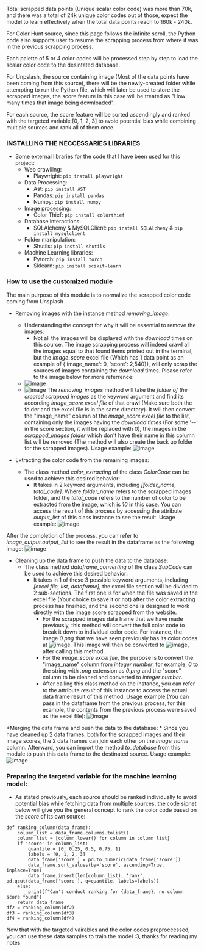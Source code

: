 Total scrapped data points (Unique scalar color code) was more than 70k, and there was a total of 24k unique color codes out of those, expect the model to learn effectively when the total data points reach to 160k - 240k.

For Color Hunt source, since this page follows the infinite scroll, the Python code also supports user to resume the scrapping process from where it was in the previous scrapping process. 

Each palette of 5 or 4 color codes will be processed step by step to load the scalar color code to the desintated database. 

For Unpslash, the source containing image (Most of the data points have been coming from this source), there will be the newly-created folder while attempting to run the Python file, which will later be used to store the scrapped images, the score feature in this case will be treated as "How many times that image being downloaded". 

For each source, the score feature will be sorted ascendingly and ranked with the targeted variable [0, 1, 2, 3] to avoid potential bias while combining multiple sources and rank all of them once. 

### INSTALLING THE NECCESSARIES LIBRARIES
  * Some external libraries for the code that I have been used for this project: 
    * Web crawlling: 
      * Playwright: ```pip install playwright```
    * Data Processing: 
      * Ast: ```pip install AST``` 
      * Pandas: ```pip install pandas```
      * Numpy: ```pip install numpy```
    * Image processing: 
      * Color Thief: ```pip install colorthief```
    * Database interactions: 
      * SQLAlchemy & MySQLClient: ```pip install SQLAlchemy``` & ```pip install mysqlclient```
    * Folder manipulation: 
      * Shutils: ```pip install shutils```
    * Machine Learning libraries: 
      * Pytorch: ```pip install torch``` 
      * Sklearn: ```pip install scikit-learn``` 

### How to use the customized module
  The main purpose of this module is to normalize the scrapped color code coming from Unsplash
  * Removing images with the instance method *removing_image*:
    * Understanding the concept for why it will be essential to remove the images:
      * Not all the images will be displayed with the *download* times on this source. The image scrapping process will indeed crawl all the images equal to that found items printed out in the terminal, but the *image_score* excel file (Which has 1 data point as an example of {'image_name': 0, 'score': 2,540}), will only scrap the sources of images containing the *download* times. Please refer to the image below for more referrence: 
    * ![image](https://github.com/MinnTrit/image-scrapping/assets/151976884/1f4d6d0f-f639-4400-9629-4f83eda54f70)
    * ![image](https://github.com/MinnTrit/image-scrapping/assets/151976884/7f61ca87-0fea-4e84-afca-c496a036e9a6)
  The *removing_images* method will take the *folder of the created scrapped images* as the keyword argument and find its according *image_score excel file* of that crawl (Make sure both the folder and the excel file is in the same directory). It will then convert the "image_name" column of the *image_score excel file* to the list, containing only the images having the *download times* (For some '--' in the score section, it will be replaced with 0), the images in the *scrapped_images folder* which don't have their name in this column list will be removed (The method will also create the back up folder for the scrapped images).
Usage example:
![image](https://github.com/MinnTrit/image-scrapping/assets/151976884/857d7c5b-fb17-42dd-bbb5-dc66696c432b)

  * Extracting the color code from the remaining images: 
    * The class method *color_extracting* of the class *ColorCode* can be used to achieve this desired behavior:
      * It takes in 2 keyword arguments, including *[folder_name, total_code]*. Where *folder_name* refers to the scrapped images folder, and the *total_code* refers to the number of color to be extracted from the image, which is *10* in this case. You can access the result of this process by accessing the attribute *output_list* of this class instance to see the result. 
Usage example: 
![image](https://github.com/MinnTrit/image-scrapping/assets/151976884/9b2336d6-c487-4fba-b66a-3c064ddda9ed)

After the completion of the process, you can refer to *image_output.output_list* to see the result in the dataframe as the following image:
![image](https://github.com/MinnTrit/image-scrapping/assets/151976884/afdaef51-1cbe-467f-a909-82e5a4b1666f)

  * Cleaning up the data frame to push the data to the database:
    * The class method *dataframe_converting* of the class *SubCode* can be used to achieve this desired behavior: 
      * It takes in 1 of these 3 possible keyword arguments, including *[excel file, list, dataframe]*, the excel file section will be divided to 2 sub-sections. The first one is for when the file was saved in the excel file (Your choice to save it or not) after the color extracting process has finsihed, and the second one is designed to work directly with the image score scrapped from the website.
        * For the scrapped images data frame that we have made previously, this method will convert the full color code to break it down to individual color code. For instance, the image *0.png* that we have seen previously has its color codes at ![image](https://github.com/MinnTrit/image-scrapping/assets/151976884/05831e9e-b293-486d-bccf-2e6b540ad46c). This image will then be converted to ![image](https://github.com/MinnTrit/image-scrapping/assets/151976884/cca6e6c2-1285-49b1-9bf7-2eb1ed228ad6), after calling this method.
        * For the *image_score excel file*, the purpose is to convert the "image_name" column from *integer number*, for example, *0* to the string with *.png* extension as *0.png* and the "score" column to be cleaned and converted to *integer number*.
        * After calling this class method on the instance, you can refer to the attribute *result* of this instance to access the actual data frame result of this method.
Usage example (You can pass in the dataframe from the previous process, for this example, the contents from the previous process were saved as the excel file):
![image](https://github.com/MinnTrit/image-scrapping/assets/151976884/bc37305d-5a2a-4c7b-8f0f-93c888409f35)

  *Merging the data frame and push the data to the database: 
    * Since you have cleaned up 2 data frames, both for the scrapped images and their image scores, the 2 data frames can join each other on the *image_name* column. Afterward, you can import the method *to_database* from this module to push this data frame to the destinated source. 
Usage example:
![image](https://github.com/MinnTrit/image-scrapping/assets/151976884/125c88b2-4545-4d60-b56c-354ffc9e1df6)

### Preparing the targeted variable for the machine learning model: 
  * As stated previously, each source should be ranked individually to avoid potential bias while fetching data from multiple sources, the code sipnet below will give you the general concept to rank the color code based on the *score* of its own source: 
```
def ranking_column(data_frame): 
    column_list = data_frame.columns.tolist()
    column_list = [column.lower() for column in column_list]
    if 'score' in column_list: 
        quantile = [0, 0.25, 0.5, 0.75, 1]
        labels = [0, 1, 2, 3]
        data_frame['score'] = pd.to_numeric(data_frame['score'])
        data_frame.sort_values(by='score', ascending=True, inplace=True)
        data_frame.insert(len(column_list), 'rank', pd.qcut(data_frame['score'], q=quantile, labels=labels))
    else: 
        print(f"Can't conduct ranking for {data_frame}, no column score found")
    return data_frame
df2 = ranking_column(df2)
df3 = ranking_column(df3) 
df4 = ranking_column(df4)
```
Now that with the targeted vairables and the color codes preproccessed, you can use these data samples to train the model :3, thanks for reading my notes


